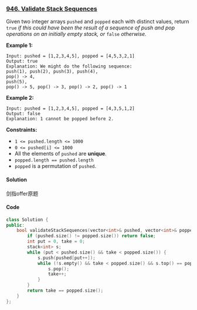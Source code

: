 ### [946. Validate Stack Sequences](https://leetcode.com/problems/validate-stack-sequences/)

Given two integer arrays `pushed` and `popped` each with distinct values, return `true` *if this could have been the result of a sequence of push and pop operations on an initially empty stack, or* `false` *otherwise.*

 

**Example 1:**

```
Input: pushed = [1,2,3,4,5], popped = [4,5,3,2,1]
Output: true
Explanation: We might do the following sequence:
push(1), push(2), push(3), push(4),
pop() -> 4,
push(5),
pop() -> 5, pop() -> 3, pop() -> 2, pop() -> 1
```

**Example 2:**

```
Input: pushed = [1,2,3,4,5], popped = [4,3,5,1,2]
Output: false
Explanation: 1 cannot be popped before 2.
```

 

**Constraints:**

- `1 <= pushed.length <= 1000`
- `0 <= pushed[i] <= 1000`
- All the elements of `pushed` are **unique**.
- `popped.length == pushed.length`
- `popped` is a permutation of `pushed`.

#### Solution

剑指offer原题

#### Code

```c++
class Solution {
public:
    bool validateStackSequences(vector<int>& pushed, vector<int>& popped) {
        if (pushed.size() != popped.size()) return false;
        int put = 0, take = 0;
        stack<int> s;
        while (put < pushed.size() && take < popped.size()) {
            s.push(pushed[put++]);
            while (!s.empty() && take < popped.size() && s.top() == popped[take]) {
                s.pop();
                take++;
            }
        }
        return take == popped.size();
    }
};
```




